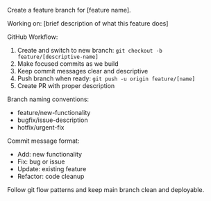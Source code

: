 Create a feature branch for [feature name].

Working on: [brief description of what this feature does]

GitHub Workflow:
1. Create and switch to new branch: `git checkout -b feature/[descriptive-name]`
2. Make focused commits as we build
3. Keep commit messages clear and descriptive
4. Push branch when ready: `git push -u origin feature/[name]`
5. Create PR with proper description

Branch naming conventions:
- feature/new-functionality
- bugfix/issue-description  
- hotfix/urgent-fix

Commit message format:
- Add: new functionality
- Fix: bug or issue
- Update: existing feature
- Refactor: code cleanup

Follow git flow patterns and keep main branch clean and deployable.